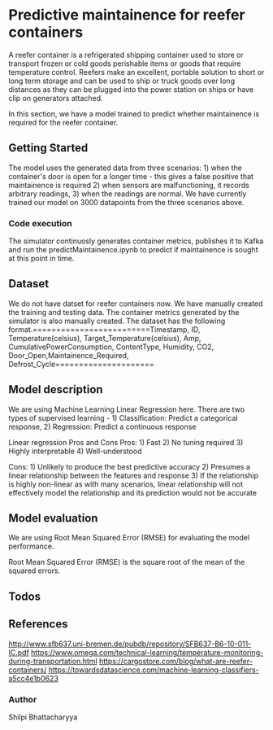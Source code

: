 # Predictive maintainence for reefer containers
A reefer container is a refrigerated shipping container used to store or transport frozen or cold goods perishable items or goods that require temperature control. Reefers make an excellent, portable solution to short or long term storage and can be used to ship or truck goods over long distances as they can be plugged into the power station on ships or have clip on generators attached.

In this section, we have a model trained to predict whether maintainence is required for the reefer container.

## Getting Started

The model uses the generated data from three scenarios: 1) when the container's door is open for a longer time - this gives a false positive that maintainence is required 2) when sensors are malfunctioning, it records arbitrary readings, 3) when the readings are normal. We have currently trained our model on 3000 datapoints from the three scenarios above. 

### Code execution
The simulator continuosly generates container metrics, publishes it to Kafka and run the predictMaintainence.ipynb to predict if maintainence is sought at this point in time. 

## Dataset

We do not have datset for reefer containers now. We have manually created the training and testing data. The container metrics generated by the simulator is also manually created. The dataset has the following format.=========================Timestamp, ID, Temperature(celsius), Target_Temperature(celsius), Amp, CumulativePowerConsumption, ContentType, Humidity, CO2, Door_Open,Maintainence_Required, Defrost_Cycle=====================

## Model description

We are using Machine Learning Linear Regression here. There are two types of supervised learning - 1) Classification: Predict a categorical response, 2) Regression: Predict a continuous response

Linear regression Pros and Cons
Pros: 1) Fast 2) No tuning required 3) Highly interpretable 4) Well-understood

Cons: 1) Unlikely to produce the best predictive accuracy 2) Presumes a linear relationship between the features and response 3) If the relationship is highly non-linear as with many scenarios, linear relationship will not effectively model the relationship and its prediction would not be accurate

## Model evaluation

We are using Root Mean Squared Error (RMSE) for evaluating the model performance.

Root Mean Squared Error (RMSE) is the square root of the mean of the squared errors.


## Todos


## References

http://www.sfb637.uni-bremen.de/pubdb/repository/SFB637-B6-10-011-IC.pdf
https://www.omega.com/technical-learning/temperature-monitoring-during-transportation.html
https://cargostore.com/blog/what-are-reefer-containers/
https://towardsdatascience.com/machine-learning-classifiers-a5cc4e1b0623

### Author

Shilpi Bhattacharyya
